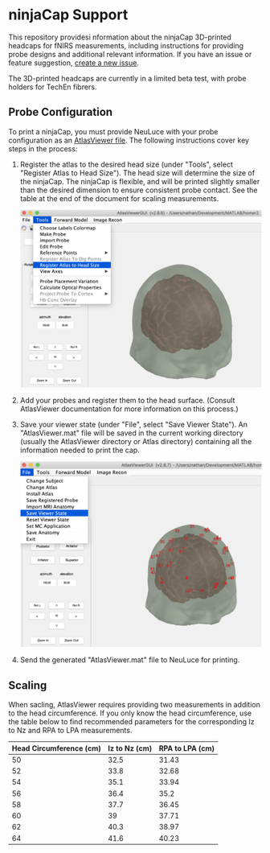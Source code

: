 # ninjaCap Support

This repository providesi nformation about the ninjaCap 3D-printed headcaps for fNIRS measurements, including instructions for providing probe designs and additional relevant information. If you have an issue or feature suggestion, [create a new issue](https://github.com/neuluce/ninjaCap-support/issues/new).

The 3D-printed headcaps are currently in a limited beta test, with probe holders for TechEn fibrers. 

## Probe Configuration

To print a ninjaCap, you must provide NeuLuce with your probe configuration as an [AtlasViewer file](https://homer-fnirs.org/). The following instructions cover key steps in the process:

1. Register the atlas to the desired head size (under "Tools", select "Register Atlas to Head Size"). The head size will determine the size of the ninjaCap. The ninjaCap is flexible, and will be printed slightly smaller than the desired dimension to ensure consistent probe contact. See the table at the end of the document for scaling measurements.

   ![AtlasViewer: Register Atlas to Head Size](https://github.com/neuluce/ninjaCap-support/raw/master/av-head-size.png)

2. Add your probes and register them to the head surface. (Consult AtlasViewer documentation for more information on this process.)

3. Save your viewer state (under "File", select "Save Viewer State"). An "AtlasViewer.mat" file will be saved in the current working directory (usually the AtlasViewer directory or Atlas directory) containing all the information needed to print the cap.

   ![AtlasViewer: Save Viewer State](https://github.com/neuluce/ninjaCap-support/raw/master/av-save.png)

4. Send the generated "AtlasViewer.mat" file to NeuLuce for printing.

## Scaling

When sacling, AtlasViewer requires providing two measurements in addition to the head circumference. If you only know the head circumference, use the table below to find recommended parameters for the corresponding Iz to Nz and RPA to LPA measurements.

| Head Circumference (cm) | Iz to Nz (cm) | RPA to LPA (cm) |
| ----------------------- | ------------- | --------------- |
| 50                      | 32.5          | 31.43           |
| 52                      | 33.8          | 32.68           |
| 54                      | 35.1          | 33.94           |
| 56                      | 36.4          | 35.2            |
| 58                      | 37.7          | 36.45           |
| 60                      | 39            | 37.71           |
| 62                      | 40.3          | 38.97           |
| 64                      | 41.6          | 40.23           |

